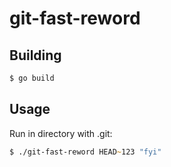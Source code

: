 # git-fast-reword

## Building 
```zsh
$ go build
```

## Usage
Run in directory with .git:
```zsh
$ ./git-fast-reword HEAD~123 "fyi"
```